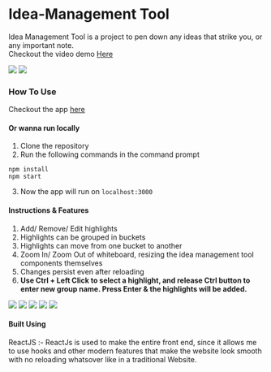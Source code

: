 # Idea-Management Tool
Idea Management Tool is a project to pen down any ideas that strike you, or any important note. <br />
Checkout the video demo <a href="https://www.youtube.com/watch?v=-4HX8fylA28"> Here</a>

<img src="https://user-images.githubusercontent.com/66828073/132480778-8db67518-853b-4c3a-a3a0-9819c7cd43e7.png" />
<img src="https://user-images.githubusercontent.com/66828073/132480828-3bc1af2e-5989-41d2-885d-9ca221f4a3d9.png" />

### How To Use
Checkout the app <a href="https://idea-management-tool.netlify.app/">here</a>

#### Or wanna run locally
  1. Clone the repository
  2. Run the following commands in the command prompt
```
npm install
npm start
```
  3. Now the app will run on `localhost:3000`

#### Instructions & Features
  1. Add/ Remove/ Edit highlights
  2. Highlights can be grouped in buckets
  3. Highlights can move from one bucket to another
  4. Zoom In/ Zoom Out of whiteboard, resizing the idea management tool components themselves
  5. Changes persist even after reloading
  6. <b> Use Ctrl + Left Click to select a highlight, and release Ctrl button to enter new group name. Press Enter & the highlights will be added. </b>
 
 <img src="https://user-images.githubusercontent.com/66828073/132480856-a8a9c52c-34ae-4922-a387-a9c7ca4331c9.png" />
 <img src="https://user-images.githubusercontent.com/66828073/132480906-1eceec53-dd76-44db-88cf-b1c0c2b6da35.png" />
 <img src="https://user-images.githubusercontent.com/66828073/132480922-88b9a120-4831-460c-a510-a9bde5132273.png" />
 <img src="https://user-images.githubusercontent.com/66828073/132480967-0d77e8b0-2003-40e0-adb1-82ffcfce1c2e.png" />
 <img src="https://user-images.githubusercontent.com/66828073/132480989-71936487-7dfb-44b9-8ef3-88a8b2d5760c.png" />
 
#### Built Using
ReactJS :- ReactJs is used to make the entire front end, since it allows me to use hooks and other modern features that make the website look smooth with no reloading whatsover like in a traditional Website.


